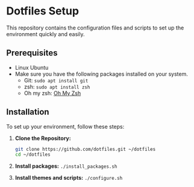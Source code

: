 # Dotfiles Setup

This repository contains the configuration files and scripts to set up the environment quickly and easily. 

## Prerequisites
- Linux Ubuntu
- Make sure you have the following packages installed on your system.
  - Git: `sudo apt install git`
  - zsh: `sudo apt install zsh`
  - Oh my zsh: [Oh My Zsh](https://ohmyz.sh/#install)


## Installation

To set up your environment, follow these steps:

1. **Clone the Repository:**

   ```bash
   git clone https://github.com/dotfiles.git ~/dotfiles
   cd ~/dotfiles
   ```
2. **Install packages:**
`./install_packages.sh`

3. **Install themes and scripts:**
`./configure.sh`
